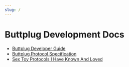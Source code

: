 ```yaml
---
slug: /
---
```


# Buttplug Development Docs

- [Buttplug Developer Guide](dev-guide/)
- [Buttplug Protocol Specification](spec/)
- [Sex Toy Protocols I Have Known And Loved](stpihkal/)